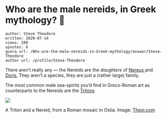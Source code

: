 # Who are the male nereids, in Greek mythology? 🤔

	author: Steve Theodore
	written: 2020-07-14
	views: 289
	upvotes: 6
	quora url: /Who-are-the-male-nereids-in-Greek-mythology/answer/Steve-Theodore
	author url: /profile/Steve-Theodore


There aren’t really any — the Nereids are the _daughters_  of [Nereus ](https://en.wikipedia.org/wiki/Nereus)and [Doris.](https://en.wikipedia.org/wiki/Doris_(mythology)) They aren’t a species, they are just a (rather large) family.

The most common male sea-spirits you’d find in Greco-Roman art as counterparts to the Nereids are the [Tritons](https://www.theoi.com/Pontios/Tritones.html#:~:text=THE%20TRITONES%20(Tritons)%20were%20a,(Satyrs)%20of%20the%20sea.)

![](https://qph.fs.quoracdn.net/main-qimg-4a7eb5ec23e7746cd5fc50f07b301f55)

A Triton and a Nereid, from a Roman mosaic in Ostia. Image: [Theoi.com](https://www.theoi.com/Gallery/Z33.7A.html)

